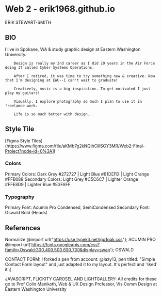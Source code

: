 # Web 2 - erik1968.github.io
ERIK STEWART-SMITH

## BIO
I live in Spokane, WA & study graphic design at Eastern Washington University.

        Design is really my 2nd career as I did 20 years in the Air Force doing IT called Cyber Systems Operations.
        
        After I retired, it was time to try something new & creative. Now that I'm designing at EWU--I can't wait to graduate!
        
        Creatively, music is a big inspiration. To get motivated I just play my guitars!
        
        Visually, I explore photography so much I plan to use it in freelance work.
        
        Life is so much better with design...

## Style Tile
[Figma Style Tiles]
(https://www.figma.com/file/aKMb7g2kNQihCillSGY3MR/Web2-Final-Project?node-id=0%3A1)

### Colors
Primary Colors: Dark Grey #272727 | Light Blue #81DEFD | Light Orange #FFB088
Secondary Colors: Light Grey #C5C6C7 | Lighter Orange #FFE8D9 | Lighter Blue #E3F8FF

### Typography
Primary Font: Acumin Pro Condensed, SemiCondensed 
Secondary Font: Oswald Bold (Heads)

## References
Normalize
@import url("https://use.typekit.net/jgu1pak.css"); ACUMIN PRO
@import url('https://fonts.googleapis.com/css?family=Oswald:300,400,500,600,700&display=swap'); OSWALD

CONTACT FORM: I forked a pen from account: @lazy13, pen titled: "Simple Contact Form layout" and just adapted it to my layout. It's perfect and 'liked' it :)

JAVASCRIPT, FLICKITY CAROSEL AND LIGHTGALLERY: All credits for these go to Prof Colin Manikoth, Web & UX Design Professor, Vis Comm Design at Eastern Washington University
